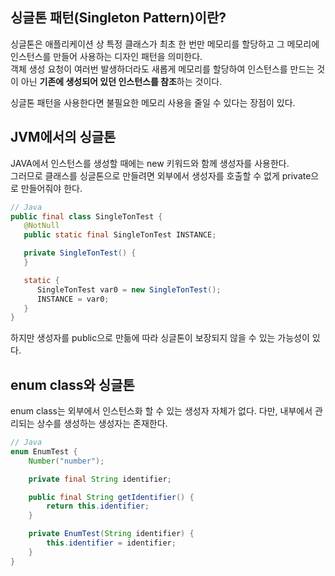 ## 싱글톤 패턴(Singleton Pattern)이란?

싱글톤은 애플리케이션 상 특정 클래스가 최초 한 번만 메모리를 할당하고 그 메모리에 인스턴스를 만들어 사용하는 디자인 패턴을 의미한다.  
객체 생성 요청이 여러번 발생하더라도 새롭게 메모리를 할당하여 인스턴스를 만드는 것이 아닌 **기존에 생성되어 있던 인스턴스를 참조**하는 것이다.

싱글톤 패턴을 사용한다면 불필요한 메모리 사용을 줄일 수 있다는 장점이 있다.

## JVM에서의 싱글톤

JAVA에서 인스턴스를 생성할 때에는 new 키워드와 함께 생성자를 사용한다.  
그러므로 클래스를 싱글톤으로 만들려면 외부에서 생성자를 호출할 수 없게 private으로 만들어줘야 한다.

``` java
// Java
public final class SingleTonTest {
   @NotNull
   public static final SingleTonTest INSTANCE;

   private SingleTonTest() {
   }

   static {
      SingleTonTest var0 = new SingleTonTest();
      INSTANCE = var0;
   }
}
```

하지만 생성자를 public으로 만듦에 따라 싱글톤이 보장되지 않을 수 있는 가능성이 있다.

## enum class와 싱글톤

enum class는 외부에서 인스턴스화 할 수 있는 생성자 자체가 없다. 
다만, 내부에서 관리되는 상수를 생성하는 생성자는 존재한다.

```java
// Java
enum EnumTest {
    Number("number");

    private final String identifier;

    public final String getIdentifier() {
        return this.identifier;
    }

    private EnumTest(String identifier) {
        this.identifier = identifier;
    }
}
```
